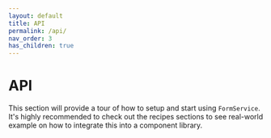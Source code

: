 ```yaml
---
layout: default
title: API
permalink: /api/
nav_order: 3
has_children: true
---
```


# API

This section will provide a tour of how to setup and start using `FormService`. It's highly recommended to check out the recipes sections to see real-world example on how to integrate this into a component library.
